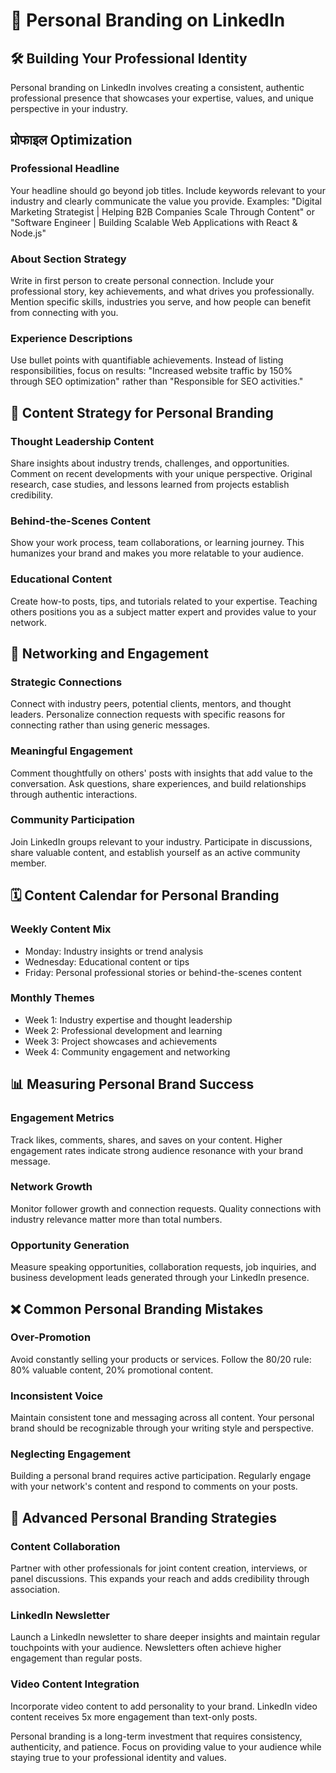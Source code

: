 # 🚀 Personal Branding on LinkedIn

## 🛠️ Building Your Professional Identity

Personal branding on LinkedIn involves creating a consistent, authentic professional presence that showcases your expertise, values, and unique perspective in your industry.

##  प्रोफाइल Optimization

### Professional Headline

Your headline should go beyond job titles. Include keywords relevant to your industry and clearly communicate the value you provide. Examples: "Digital Marketing Strategist | Helping B2B Companies Scale Through Content" or "Software Engineer | Building Scalable Web Applications with React & Node.js"

### About Section Strategy

Write in first person to create personal connection. Include your professional story, key achievements, and what drives you professionally. Mention specific skills, industries you serve, and how people can benefit from connecting with you.

### Experience Descriptions

Use bullet points with quantifiable achievements. Instead of listing responsibilities, focus on results: "Increased website traffic by 150% through SEO optimization" rather than "Responsible for SEO activities."

## 📝 Content Strategy for Personal Branding

### Thought Leadership Content

Share insights about industry trends, challenges, and opportunities. Comment on recent developments with your unique perspective. Original research, case studies, and lessons learned from projects establish credibility.

### Behind-the-Scenes Content

Show your work process, team collaborations, or learning journey. This humanizes your brand and makes you more relatable to your audience.

### Educational Content

Create how-to posts, tips, and tutorials related to your expertise. Teaching others positions you as a subject matter expert and provides value to your network.

## 🤝 Networking and Engagement

### Strategic Connections

Connect with industry peers, potential clients, mentors, and thought leaders. Personalize connection requests with specific reasons for connecting rather than using generic messages.

### Meaningful Engagement

Comment thoughtfully on others' posts with insights that add value to the conversation. Ask questions, share experiences, and build relationships through authentic interactions.

### Community Participation

Join LinkedIn groups relevant to your industry. Participate in discussions, share valuable content, and establish yourself as an active community member.

## 🗓️ Content Calendar for Personal Branding

### Weekly Content Mix

*   Monday: Industry insights or trend analysis
*   Wednesday: Educational content or tips
*   Friday: Personal professional stories or behind-the-scenes content

### Monthly Themes

*   Week 1: Industry expertise and thought leadership
*   Week 2: Professional development and learning
*   Week 3: Project showcases and achievements
*   Week 4: Community engagement and networking

## 📊 Measuring Personal Brand Success

### Engagement Metrics

Track likes, comments, shares, and saves on your content. Higher engagement rates indicate strong audience resonance with your brand message.

### Network Growth

Monitor follower growth and connection requests. Quality connections with industry relevance matter more than total numbers.

### Opportunity Generation

Measure speaking opportunities, collaboration requests, job inquiries, and business development leads generated through your LinkedIn presence.

## ❌ Common Personal Branding Mistakes

### Over-Promotion

Avoid constantly selling your products or services. Follow the 80/20 rule: 80% valuable content, 20% promotional content.

### Inconsistent Voice

Maintain consistent tone and messaging across all content. Your personal brand should be recognizable through your writing style and perspective.

### Neglecting Engagement

Building a personal brand requires active participation. Regularly engage with your network's content and respond to comments on your posts.

## 🚀 Advanced Personal Branding Strategies

### Content Collaboration

Partner with other professionals for joint content creation, interviews, or panel discussions. This expands your reach and adds credibility through association.

### LinkedIn Newsletter

Launch a LinkedIn newsletter to share deeper insights and maintain regular touchpoints with your audience. Newsletters often achieve higher engagement than regular posts.

### Video Content Integration

Incorporate video content to add personality to your brand. LinkedIn video content receives 5x more engagement than text-only posts.

Personal branding is a long-term investment that requires consistency, authenticity, and patience. Focus on providing value to your audience while staying true to your professional identity and values.
